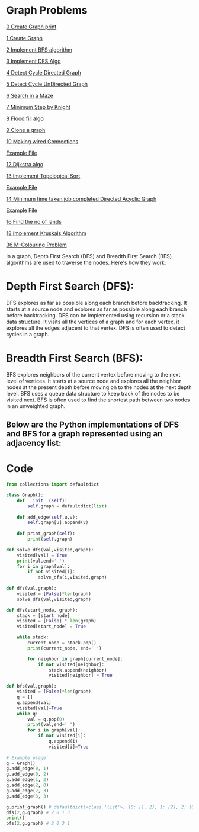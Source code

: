 # Graph Problems


[0 Create Graph print](0_Create_Graph_print.py)

[1 Create Graph](1_Create_Graph.py)

[2 Implement BFS algorithm](2_Implement_BFS_algorithm.py)

[3 Implement DFS Algo](3_Implement_DFS_Algo.py)

[4 Detect Cycle Directed Graph](4_Detect_Cycle_Directed_Graph.py)

[5 Detect Cycle UnDirected Graph](5_Detect_Cycle_UnDirected_Graph.py)

[6 Search in a Maze](6_Search_in_Maze.py)

[7 Minimum Step by Knight](7_Minimum_Step_by_Knight.py)

[8 Flood fill algo](8_Flood_fill_algo.py)

[9 Clone a graph](9_Clone_a_graph.py)

[10 Making wired Connections](10_Making_wired_Connections.py)

[Example File](example.md)

[12 Dijkstra algo](12_Dijkstra_algo.py)

[13 Implement Topological Sort](13_Implement_Topological_Sort.py)

[Example File](example.md)

[14 Minimum time taken job completed Directed Acyclic Graph](14_Minimum_time_taken_job_completed_Directed_Acyclic_Graph.py)

[Example File](example.md)

[16 Find the no of lands](16_Find_the_no_of_slands.py)

[18 Implement Kruskals Algorithm](18_Implement_Kruskals_Algorithm.py)

[36 M-Colouring Problem](36_M-Colouring_Problem.py)


In a graph, Depth First Search (DFS) and Breadth First Search (BFS) algorithms are used to traverse the nodes. Here's how they work:

# Depth First Search (DFS):

DFS explores as far as possible along each branch before backtracking. It starts at a source node and explores as far as possible along each branch before backtracking.
DFS can be implemented using recursion or a stack data structure.
It visits all the vertices of a graph and for each vertex, it explores all the edges adjacent to that vertex.
DFS is often used to detect cycles in a graph.

# Breadth First Search (BFS):

BFS explores neighbors of the current vertex before moving to the next level of vertices. It starts at a source node and explores all the neighbor nodes at the present depth before moving on to the nodes at the next depth level.
BFS uses a queue data structure to keep track of the nodes to be visited next.
BFS is often used to find the shortest path between two nodes in an unweighted graph.

## Below are the Python implementations of DFS and BFS for a graph represented using an adjacency list:

# Code

```python
from collections import defaultdict

class Graph():
    def __init__(self):
        self.graph = defaultdict(list)
        
    def add_edge(self,u,v):
        self.graph[u].append(v)
    
    def print_graph(self):
        print(self.graph)

def solve_dfs(val,visited,graph):
    visited[val] = True
    print(val,end=' ')
    for i in graph[val]:
        if not visited[i]:
            solve_dfs(i,visited,graph)
            
def dfs(val,graph):
    visited = [False]*len(graph)
    solve_dfs(val,visited,graph)

def dfs(start_node, graph):
    stack = [start_node]
    visited = [False] * len(graph)
    visited[start_node] = True

    while stack:
        current_node = stack.pop()
        print(current_node, end=' ')

        for neighbor in graph[current_node]:
            if not visited[neighbor]:
                stack.append(neighbor)
                visited[neighbor] = True

def bfs(val,graph):
    visited = [False]*len(graph)
    q = []
    q.append(val)
    visited[val]=True
    while q:
        val = q.pop(0)
        print(val,end=' ')
        for i in graph[val]:
            if not visited[i]:
                q.append(i)
                visited[i]=True
    
# Example usage:
g = Graph()
g.add_edge(0, 1)
g.add_edge(0, 2)
g.add_edge(1, 2)
g.add_edge(2, 0)
g.add_edge(2, 3)
g.add_edge(3, 3)

g.print_graph() # defaultdict(<class 'list'>, {0: [1, 2], 1: [2], 2: [0, 3], 3: [3]})
dfs(2,g.graph) # 2 0 1 3 
print()
bfs(2,g.graph) # 2 0 3 1 

```
